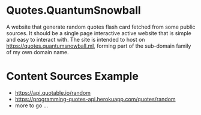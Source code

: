 # Quotes.QuantumSnowball

A website that generate random quotes flash card fetched from some public sources. It should be a single page interactive active website that is simple and easy to interact with. The site is intended to host on <https://quotes.quantumsnowball.ml>, forming part of the sub-domain family of my own domain name.

# Content Sources Example
- <https://api.quotable.io/random>
- <https://programming-quotes-api.herokuapp.com/quotes/random>
- more to go ...
